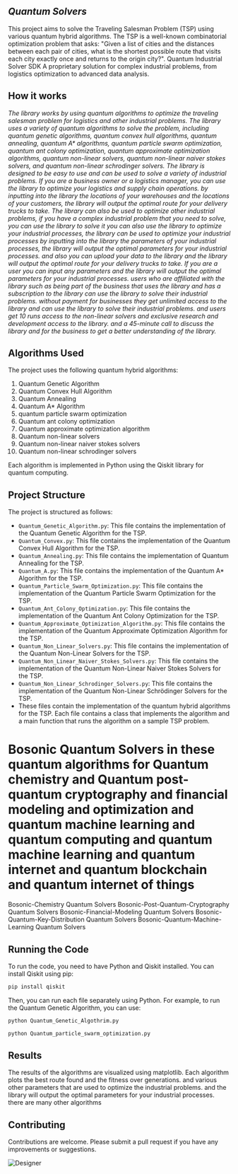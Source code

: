 ## **_Quantum Solvers_**

This project aims to solve the Traveling Salesman Problem (TSP) using various quantum hybrid algorithms. The TSP is a well-known combinatorial optimization problem that asks: "Given a list of cities and the distances between each pair of cities, what is the shortest possible route that visits each city exactly once and returns to the origin city?".
Quantum Industrial Solver SDK A proprietary solution for complex industrial problems, from logistics optimization to advanced data analysis.

## How it works
_The library works by using quantum algorithms to optimize the traveling salesman problem for logistics and other industrial problems. 
The library uses a variety of quantum algorithms to solve the problem, including quantum genetic algorithms, quantum convex hull algorithms, quantum annealing, quantum A* algorithms, quantum particle swarm optimization, quantum ant colony optimization, quantum approximate optimization algorithms, quantum non-linear solvers, quantum non-linear naiver stokes solvers, and quantum non-linear schrodinger solvers. 
The library is designed to be easy to use and can be used to solve a variety of industrial problems.
If you are a business owner or a logistics manager, you can use the library to optimize your logistics and supply chain operations. 
by inputting into the library the locations of your warehouses and the locations of your customers, the library will output the optimal route for your delivery trucks to take.
The library can also be used to optimize other industrial problems, if you have a complex industrial problem that you need to solve, you can use the library to solve it you can also use the library to optimize your industrial processes, the library can be used to optimize your industrial processes by inputting into the library the parameters of your industrial processes, the library will output the optimal parameters for your industrial processes.
and also you can upload your data to the library and the library will output the optimal route for your delivery trucks to take.
If you are a user you can input any parameters and the library will output the optimal parameters for your industrial processes.
users who are affiliated with the library such as being part of the business that uses the library  and has a subscription to the library can use the library to solve their industrial problems. without payment
for businesses they get unlimited access to the library and can use the library to solve their industrial problems. and users get 10 runs access to the non-linear solvers and exclusive research and development access to the library.
and a 45-minute call to discuss the library and for the business to get a better understanding of the library._

## Algorithms Used

The project uses the following quantum hybrid algorithms:

1. Quantum Genetic Algorithm
2. Quantum Convex Hull Algorithm
3. Quantum Annealing
4. Quantum A* Algorithm
5. quantum particle swarm optimization
6. Quantum ant colony optimization
7. Quantum approximate optimization algorithm
8. Quantum non-linear solvers 
9. Quantum non-linear naiver stokes solvers
10. Quantum non-linear schrodinger solvers

Each algorithm is implemented in Python using the Qiskit library for quantum computing.

## Project Structure

The project is structured as follows:

- `Quantum_Genetic_Algorithm.py`: This file contains the implementation of the Quantum Genetic Algorithm for the TSP.
- `Quantum_Convex.py`: This file contains the implementation of the Quantum Convex Hull Algorithm for the TSP.
- `Quantum_Annealing.py`: This file contains the implementation of Quantum Annealing for the TSP.
- `Quantum_A.py`: This file contains the implementation of the Quantum A* Algorithm for the TSP.
- `Quantum_Particle_Swarm_Optimization.py`: This file contains the implementation of the Quantum Particle Swarm Optimization for the TSP.
- `Quantum_Ant_Colony_Optimization.py`: This file contains the implementation of the Quantum Ant Colony Optimization for the TSP.
- `Quantum_Approximate_Optimization_Algorithm.py`: This file contains the implementation of the Quantum Approximate Optimization Algorithm for the TSP.
- `Quantum_Non_Linear_Solvers.py`: This file contains the implementation of the Quantum Non-Linear Solvers for the TSP.
- `Quantum_Non_Linear_Naiver_Stokes_Solvers.py`: This file contains the implementation of the Quantum Non-Linear Naiver Stokes Solvers for the TSP.
- `Quantum_Non_Linear_Schrodinger_Solvers.py`: This file contains the implementation of the Quantum Non-Linear Schrödinger Solvers for the TSP.
-  These files contain the implementation of the quantum hybrid algorithms for the TSP. Each file contains a class that implements the algorithm and a main function that runs the algorithm on a sample TSP problem.

# Bosonic Quantum Solvers in these quantum algorithms for Quantum chemistry and Quantum post-quantum cryptography and financial modeling and optimization and quantum machine learning and quantum computing and quantum machine learning and quantum internet and quantum blockchain and quantum internet of things 
 Bosonic-Chemistry Quantum Solvers 
 Bosonic-Post-Quantum-Cryptography Quantum Solvers
 Bosonic-Financial-Modeling Quantum Solvers
 Bosonic-Quantum-Key-Distribution Quantum Solvers
 Bosonic-Quantum-Machine-Learning Quantum Solvers


## Running the Code

To run the code, you need to have Python and Qiskit installed. You can install Qiskit using pip:

```bash
pip install qiskit
```

Then, you can run each file separately using Python. For example, to run the Quantum Genetic Algorithm, you can use:

```bash
python Quantum_Genetic_Algothrim.py
```

```bash
python Quantum_particle_swarm_optimization.py
```


## Results

The results of the algorithms are visualized using matplotlib. Each algorithm plots the best route found and the fitness over generations.
and various other parameters that are used to optimize the industrial problems. and the library will output the optimal parameters for your industrial processes.
there are many other algorithms 

## Contributing

Contributions are welcome. Please submit a pull request if you have any improvements or suggestions.

![Designer](https://github.com/DarkStarStrix/QSolvers/assets/108637439/21869483-1450-4ee5-9b36-0e34af860fe9)


